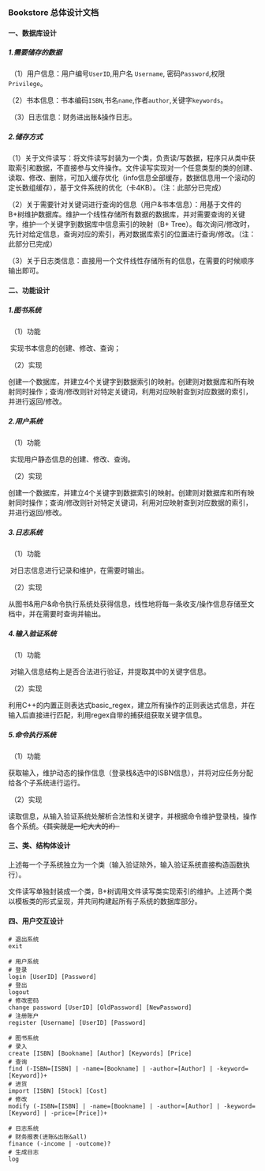 ### Bookstore 总体设计文档

#### 一、数据库设计

##### 1.需要储存的数据

​	（1）用户信息：用户编号``UserID``,用户名 ``Username``, 密码``Password``,权限 ``Privilege``。

​	（2）书本信息：书本编码``ISBN``,书名``name``,作者``author``,关键字``keywords``。

​	（3）日志信息：财务进出账&操作日志。

##### 2.储存方式

​	（1）关于文件读写：将文件读写封装为一个类，负责读/写数据，程序只从类中获取索引和数据，不直接参与文件操作。文件读写实现对一个任意类型的类的创建、读取、修改、删除，可加入缓存优化（info信息全部缓存，数据信息用一个滚动的定长数组缓存），基于文件系统的优化（卡4KB）。（注：此部分已完成）

​	（2）关于需要针对关键词进行查询的信息（用户&书本信息）：用基于文件的B+树维护数据库。维护一个线性存储所有数据的数据库，并对需要查询的关键字，维护一个关键字到数据库中信息索引的映射（B+ Tree）。每次询问/修改时，先针对给定信息，查询对应的索引，再对数据库索引的位置进行查询/修改。（注：此部分已完成）

​	（3）关于日志类信息：直接用一个文件线性存储所有的信息，在需要的时候顺序输出即可。



#### 二、功能设计

##### 1.图书系统

​	（1）功能

​		实现书本信息的创建、修改、查询；

​	（2）实现

​		创建一个数据库，并建立4个关键字到数据索引的映射。创建则对数据库和所有映射同时操作；查询/修改则针对特定关键词，利用对应映射查到对应数据的索引，并进行返回/修改。



##### 2.用户系统

​	（1）功能

​		实现用户静态信息的创建、修改、查询。

​	（2）实现

​		创建一个数据库，并建立4个关键字到数据索引的映射。创建则对数据库和所有映射同时操作；查询/修改则针对特定关键词，利用对应映射查到对应数据的索引，并进行返回/修改。



##### 3.日志系统

​	（1）功能

​		对日志信息进行记录和维护，在需要时输出。

​	（2）实现

​		从图书&用户&命令执行系统处获得信息，线性地将每一条收支/操作信息存储至文档中，并在需要时查询并输出。



##### 4.输入验证系统

​	（1）功能

​		对输入信息结构上是否合法进行验证，并提取其中的关键字信息。

​	（2）实现

​		利用C++的内置正则表达式basic_regex，建立所有操作的正则表达式信息，并在输入后直接进行匹配，利用regex自带的捕获组获取关键字信息。



##### 5.命令执行系统

​	（1）功能

​		获取输入，维护动态的操作信息（登录栈&选中的ISBN信息），并将对应任务分配给各个子系统进行运行。

​	（2）实现

​		读取信息，从输入验证系统处解析合法性和关键字，并根据命令维护登录栈，操作各个系统。~~（其实就是一坨大大的if）~~



#### 三、类、结构体设计

​	上述每一个子系统独立为一个类（输入验证除外，输入验证系统直接构造函数执行）。

​	文件读写单独封装成一个类，B+树调用文件读写类实现索引的维护。上述两个类以模板类的形式呈现，并共同构建起所有子系统的数据库部分。



#### 四、用户交互设计

```
# 退出系统
exit

# 用户系统
# 登录
login [UserID] [Password]
# 登出
logout
# 修改密码
change password [UserID] [OldPassword] [NewPassword]
# 注册账户
register [Username] [UserID] [Password]

# 图书系统
# 录入
create [ISBN] [Bookname] [Author] [Keywords] [Price]
# 查询
find (-ISBN=[ISBN] | -name=[Bookname] | -author=[Author] | -keyword=[Keyword])+
# 进货
import [ISBN] [Stock] [Cost]
# 修改
modify (-ISBN=[ISBN] | -name=[Bookname] | -author=[Author] | -keyword=[Keyword] | -price=[Price])+

# 日志系统
# 财务报表(进账&出账&all)
finance (-income | -outcome)?
# 生成日志
log
```